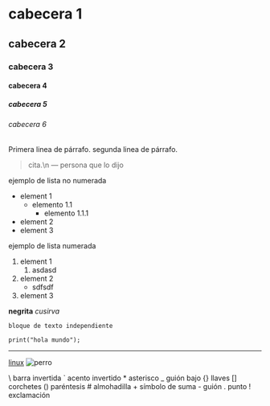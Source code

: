 # cabecera 1
## cabecera 2
### cabecera 3
#### cabecera 4
##### cabecera 5
###### cabecera 6

Primera linea de párrafo.
segunda linea de párrafo.

> cita.\n
— persona que lo dijo

ejemplo de lista no numerada
* element 1
  * elemento 1.1
    * elemento 1.1.1
* element 2
* element 3

ejemplo de lista numerada
1. element 1
   1. asdasd
2. element 2
   * sdfsdf 
3. element 3

**negrita**
*cusirva*

~~~
bloque de texto independiente
~~~

`print("hola mundo");`

***

[linux](https://es.wikipedia.org/wiki/GNU/Linux)
![perro](https://static.fundacion-affinity.org/cdn/farfuture/PVbbIC-0M9y4fPbbCsdvAD8bcjjtbFc0NSP3lRwlWcE/mtime:1643275542/sites/default/files/los-10-sonidos-principales-del-perro.jpg)

\\  barra invertida
\`  acento invertido
\*  asterisco
\_  guión bajo
\{\} llaves
\[\] corchetes
\(\) paréntesis
\#  almohadilla
\+  símbolo de suma
\-  guión
\.  punto
\!  exclamación